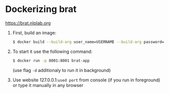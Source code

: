 # Dockerizing brat 
https://brat.nlplab.org

1) First, build an image: 
    ```sh
    $ docker build --build-arg user_name=USERNAME --build-arg password=PASSWORD --build-arg admin_email=EMAIL -t brat-app .
    ```

2) To start it use the following command:
    ```sh 
    $ docker run -p 8001:8001 brat-app
    ``` 
    (use flag ```-d``` additionaly to run it in background)

3) Use website 127.0.0.1:```used port``` from console (if you run in foreground) or type it manually in any browser

